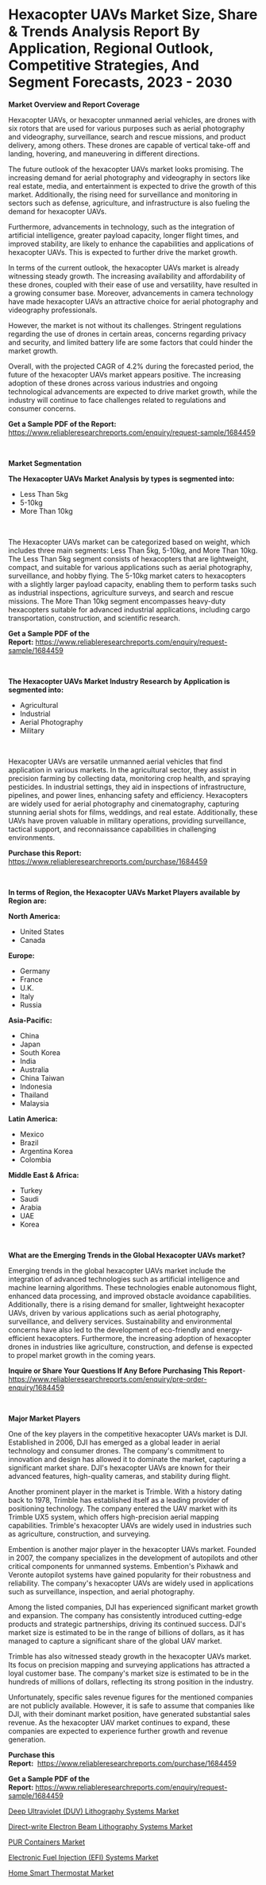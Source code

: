 <p><h1>Hexacopter UAVs Market Size, Share & Trends Analysis Report By Application, Regional Outlook, Competitive Strategies, And Segment Forecasts, 2023 - 2030</h1></p><p><strong>Market Overview and Report Coverage</strong></p>
<p><p>Hexacopter UAVs, or hexacopter unmanned aerial vehicles, are drones with six rotors that are used for various purposes such as aerial photography and videography, surveillance, search and rescue missions, and product delivery, among others. These drones are capable of vertical take-off and landing, hovering, and maneuvering in different directions.</p><p>The future outlook of the hexacopter UAVs market looks promising. The increasing demand for aerial photography and videography in sectors like real estate, media, and entertainment is expected to drive the growth of this market. Additionally, the rising need for surveillance and monitoring in sectors such as defense, agriculture, and infrastructure is also fueling the demand for hexacopter UAVs.</p><p>Furthermore, advancements in technology, such as the integration of artificial intelligence, greater payload capacity, longer flight times, and improved stability, are likely to enhance the capabilities and applications of hexacopter UAVs. This is expected to further drive the market growth.</p><p>In terms of the current outlook, the hexacopter UAVs market is already witnessing steady growth. The increasing availability and affordability of these drones, coupled with their ease of use and versatility, have resulted in a growing consumer base. Moreover, advancements in camera technology have made hexacopter UAVs an attractive choice for aerial photography and videography professionals.</p><p>However, the market is not without its challenges. Stringent regulations regarding the use of drones in certain areas, concerns regarding privacy and security, and limited battery life are some factors that could hinder the market growth.</p><p>Overall, with the projected CAGR of 4.2% during the forecasted period, the future of the hexacopter UAVs market appears positive. The increasing adoption of these drones across various industries and ongoing technological advancements are expected to drive market growth, while the industry will continue to face challenges related to regulations and consumer concerns.</p></p>
<p><strong>Get a Sample PDF of the Report:</strong> <a href="https://www.reliableresearchreports.com/enquiry/request-sample/1684459">https://www.reliableresearchreports.com/enquiry/request-sample/1684459</a></p>
<p>&nbsp;</p>
<p><strong>Market Segmentation</strong></p>
<p><strong>The Hexacopter UAVs Market Analysis by types is segmented into:</strong></p>
<p><ul><li>Less Than 5kg</li><li>5-10kg</li><li>More Than 10kg</li></ul></p>
<p>&nbsp;</p>
<p><p>The Hexacopter UAVs market can be categorized based on weight, which includes three main segments: Less Than 5kg, 5-10kg, and More Than 10kg. The Less Than 5kg segment consists of hexacopters that are lightweight, compact, and suitable for various applications such as aerial photography, surveillance, and hobby flying. The 5-10kg market caters to hexacopters with a slightly larger payload capacity, enabling them to perform tasks such as industrial inspections, agriculture surveys, and search and rescue missions. The More Than 10kg segment encompasses heavy-duty hexacopters suitable for advanced industrial applications, including cargo transportation, construction, and scientific research.</p></p>
<p><strong>Get a Sample PDF of the Report:</strong>&nbsp;<a href="https://www.reliableresearchreports.com/enquiry/request-sample/1684459">https://www.reliableresearchreports.com/enquiry/request-sample/1684459</a></p>
<p>&nbsp;</p>
<p><strong>The Hexacopter UAVs Market Industry Research by Application is segmented into:</strong></p>
<p><ul><li>Agricultural</li><li>Industrial</li><li>Aerial Photography</li><li>Military</li></ul></p>
<p>&nbsp;</p>
<p><p>Hexacopter UAVs are versatile unmanned aerial vehicles that find application in various markets. In the agricultural sector, they assist in precision farming by collecting data, monitoring crop health, and spraying pesticides. In industrial settings, they aid in inspections of infrastructure, pipelines, and power lines, enhancing safety and efficiency. Hexacopters are widely used for aerial photography and cinematography, capturing stunning aerial shots for films, weddings, and real estate. Additionally, these UAVs have proven valuable in military operations, providing surveillance, tactical support, and reconnaissance capabilities in challenging environments.</p></p>
<p><strong>Purchase this Report:</strong>&nbsp; <a href="https://www.reliableresearchreports.com/purchase/1684459">https://www.reliableresearchreports.com/purchase/1684459</a></p>
<p>&nbsp;</p>
<p><strong>In terms of Region, the Hexacopter UAVs Market Players available by Region are:</strong></p>
<p>
    <p> <strong> North America: </strong>
        <ul>
            <li>United States</li>
            <li>Canada</li>
        </ul>
        </p> 
    <p> <strong> Europe: </strong>
        <ul>
            <li>Germany</li>
            <li>France</li>
            <li>U.K.</li>
            <li>Italy</li>
            <li>Russia</li>
        </ul>
        </p> 
    <p> <strong> Asia-Pacific: </strong>
        <ul>
            <li>China</li>
            <li>Japan</li>
            <li>South Korea</li>
            <li>India</li>
            <li>Australia</li>
            <li>China Taiwan</li>
            <li>Indonesia</li>
            <li>Thailand</li>
            <li>Malaysia</li>
        </ul>
        </p> 
    <p> <strong> Latin America: </strong>
        <ul>
            <li>Mexico</li>
            <li>Brazil</li>
            <li>Argentina Korea</li>
            <li>Colombia</li>
        </ul>
        </p> 
    <p> <strong> Middle East & Africa: </strong>
        <ul>
            <li>Turkey</li>
            <li>Saudi</li>
            <li>Arabia</li>
            <li>UAE</li>
            <li>Korea</li>
        </ul>
    </p>
    </p>
<p>&nbsp;</p>
<p><strong>What are the Emerging Trends in the Global Hexacopter UAVs market?</strong></p>
<p><p>Emerging trends in the global hexacopter UAVs market include the integration of advanced technologies such as artificial intelligence and machine learning algorithms. These technologies enable autonomous flight, enhanced data processing, and improved obstacle avoidance capabilities. Additionally, there is a rising demand for smaller, lightweight hexacopter UAVs, driven by various applications such as aerial photography, surveillance, and delivery services. Sustainability and environmental concerns have also led to the development of eco-friendly and energy-efficient hexacopters. Furthermore, the increasing adoption of hexacopter drones in industries like agriculture, construction, and defense is expected to propel market growth in the coming years.</p></p>
<p><strong>Inquire or Share Your Questions If Any Before Purchasing This Report</strong>- <a href="https://www.reliableresearchreports.com/enquiry/pre-order-enquiry/1684459">https://www.reliableresearchreports.com/enquiry/pre-order-enquiry/1684459</a></p>
<p>&nbsp;</p>
<p><strong>Major Market Players</strong></p>
<p><p>One of the key players in the competitive hexacopter UAVs market is DJI. Established in 2006, DJI has emerged as a global leader in aerial technology and consumer drones. The company's commitment to innovation and design has allowed it to dominate the market, capturing a significant market share. DJI's hexacopter UAVs are known for their advanced features, high-quality cameras, and stability during flight.</p><p>Another prominent player in the market is Trimble. With a history dating back to 1978, Trimble has established itself as a leading provider of positioning technology. The company entered the UAV market with its Trimble UX5 system, which offers high-precision aerial mapping capabilities. Trimble's hexacopter UAVs are widely used in industries such as agriculture, construction, and surveying.</p><p>Embention is another major player in the hexacopter UAVs market. Founded in 2007, the company specializes in the development of autopilots and other critical components for unmanned systems. Embention's Pixhawk and Veronte autopilot systems have gained popularity for their robustness and reliability. The company's hexacopter UAVs are widely used in applications such as surveillance, inspection, and aerial photography.</p><p>Among the listed companies, DJI has experienced significant market growth and expansion. The company has consistently introduced cutting-edge products and strategic partnerships, driving its continued success. DJI's market size is estimated to be in the range of billions of dollars, as it has managed to capture a significant share of the global UAV market.</p><p>Trimble has also witnessed steady growth in the hexacopter UAVs market. Its focus on precision mapping and surveying applications has attracted a loyal customer base. The company's market size is estimated to be in the hundreds of millions of dollars, reflecting its strong position in the industry.</p><p>Unfortunately, specific sales revenue figures for the mentioned companies are not publicly available. However, it is safe to assume that companies like DJI, with their dominant market position, have generated substantial sales revenue. As the hexacopter UAV market continues to expand, these companies are expected to experience further growth and revenue generation.</p></p>
<p><strong>Purchase this Report:</strong>&nbsp;&nbsp;<a href="https://www.reliableresearchreports.com/purchase/1684459">https://www.reliableresearchreports.com/purchase/1684459</a></p>
<p></p>
<p><strong>Get a Sample PDF of the Report:</strong>&nbsp;<a href="https://www.reliableresearchreports.com/enquiry/request-sample/1684459">https://www.reliableresearchreports.com/enquiry/request-sample/1684459</a></p>
<p><p><a href="https://medium.com/@akshatreportprime/deep-ultraviolet-duv-lithography-systems-market-analysis-and-sze-forecasted-for-period-from-2023-128c6948acfe">Deep Ultraviolet (DUV) Lithography Systems Market</a></p><p><a href="https://medium.com/@aashish.reportprime2/direct-write-electron-beam-lithography-systems-market-report-reveals-the-latest-trends-and-growth-52b3ed00bed2">Direct-write Electron Beam Lithography Systems Market</a></p><p><a href="https://github.com/NorbertYates/Market-Research-Report-List-2/blob/main/pur-containers-market.md">PUR Containers Market</a></p><p><a href="https://www.linkedin.com/pulse/electronic-fuel-injection-efi-systems-market-insights/">Electronic Fuel Injection (EFI) Systems Market</a></p><p><a href="https://www.linkedin.com/pulse/home-smart-thermostat-market-size-share-global-analysis/">Home Smart Thermostat Market</a></p></p>